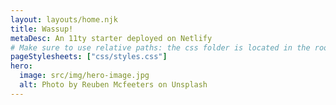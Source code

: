 ```yaml
---
layout: layouts/home.njk
title: Wassup!
metaDesc: An 11ty starter deployed on Netlify
# Make sure to use relative paths: the css folder is located in the root #
pageStylesheets: ["css/styles.css"]
hero:
  image: src/img/hero-image.jpg
  alt: Photo by Reuben Mcfeeters on Unsplash
---
```

